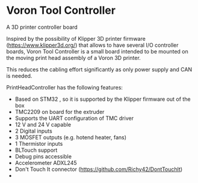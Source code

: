 # Voron Tool Controller
A 3D printer controller board

Inspired by the possibility of Klipper 3D printer firmware (https://www.klipper3d.org/) that allows to have several I/O controller boards, Voron Tool Controller is a small board intended to be mounted on the moving print head assembly of a Voron 3D printer.

This reduces the cabling effort significantly as only power supply and CAN is needed.

PrintHeadController has the following features:
* Based on STM32 , so it is supported by the Klipper firmware out of the box
* TMC2209 on board for the extruder
* Supports the UART configuration of TMC driver
* 12 V and 24 V capable
* 2 Digital inputs
* 3 MOSFET outputs (e.g. hotend heater, fans)
* 1 Thermistor inputs
* BLTouch support
* Debug pins accessible
* Accelerometer ADXL245
* Don't Touch It connector (https://github.com/Richy42/DontTouchIt)
* 
